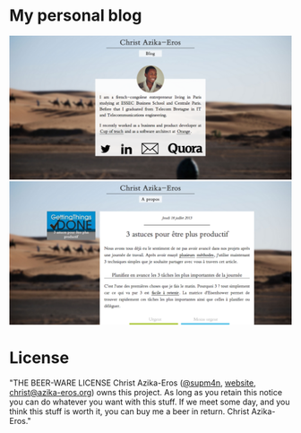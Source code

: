 # My personal blog

![The home page](https://github.com/Supm4n/christ.azika-eros.org/raw/master/public/up/christ-azika-eros-home.png)
![The blog](https://github.com/Supm4n/christ.azika-eros.org/raw/master/public/up/christ-azika-eros-blog.png)

# License

"THE BEER-WARE LICENSE
Christ Azika-Eros ([@supm4n](http://twitter.com/supm4n), 
[website](http://christ.azika-eros.org), christ@azika-eros.org) owns this project. 
As long as you retain this notice you can do whatever you want with this stuff. 
If we meet some day, and you think this stuff is worth it, you can buy me a beer 
in return. Christ Azika-Eros."
